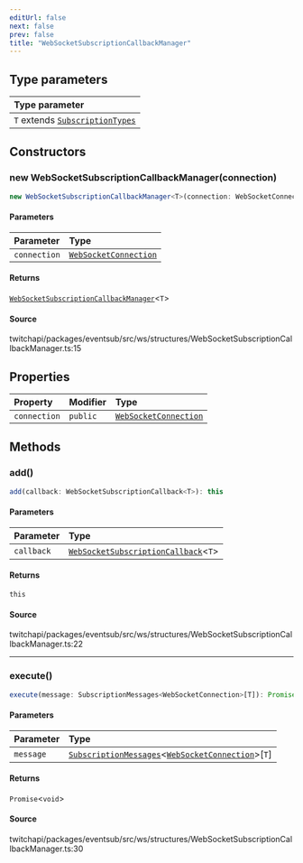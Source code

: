 ```yaml
---
editUrl: false
next: false
prev: false
title: "WebSocketSubscriptionCallbackManager"
---
```


## Type parameters

| Type parameter |
| :------ |
| `T` extends [`SubscriptionTypes`](../enumerations/SubscriptionTypes.md) |

## Constructors

### new WebSocketSubscriptionCallbackManager(connection)

```ts
new WebSocketSubscriptionCallbackManager<T>(connection: WebSocketConnection): WebSocketSubscriptionCallbackManager<T>
```

#### Parameters

| Parameter | Type |
| :------ | :------ |
| `connection` | [`WebSocketConnection`](WebSocketConnection.md) |

#### Returns

[`WebSocketSubscriptionCallbackManager`](WebSocketSubscriptionCallbackManager.md)\<`T`\>

#### Source

twitchapi/packages/eventsub/src/ws/structures/WebSocketSubscriptionCallbackManager.ts:15

## Properties

| Property | Modifier | Type |
| :------ | :------ | :------ |
| `connection` | `public` | [`WebSocketConnection`](WebSocketConnection.md) |

## Methods

### add()

```ts
add(callback: WebSocketSubscriptionCallback<T>): this
```

#### Parameters

| Parameter | Type |
| :------ | :------ |
| `callback` | [`WebSocketSubscriptionCallback`](../type-aliases/WebSocketSubscriptionCallback.md)\<`T`\> |

#### Returns

`this`

#### Source

twitchapi/packages/eventsub/src/ws/structures/WebSocketSubscriptionCallbackManager.ts:22

***

### execute()

```ts
execute(message: SubscriptionMessages<WebSocketConnection>[T]): Promise<void>
```

#### Parameters

| Parameter | Type |
| :------ | :------ |
| `message` | [`SubscriptionMessages`](../interfaces/SubscriptionMessages.md)\<[`WebSocketConnection`](WebSocketConnection.md)\>\[`T`\] |

#### Returns

`Promise`\<`void`\>

#### Source

twitchapi/packages/eventsub/src/ws/structures/WebSocketSubscriptionCallbackManager.ts:30
